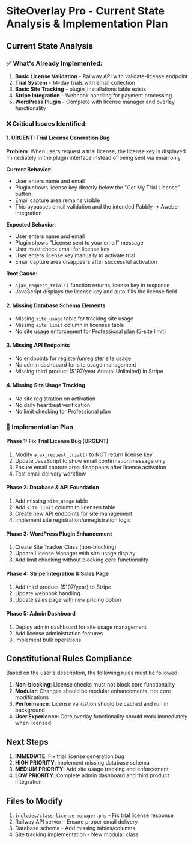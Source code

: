 # SiteOverlay Pro - Current State Analysis & Implementation Plan

## Current State Analysis

### ✅ What's Already Implemented:

1. **Basic License Validation** - Railway API with validate-license endpoint
2. **Trial System** - 14-day trials with email collection
3. **Basic Site Tracking** - plugin_installations table exists
4. **Stripe Integration** - Webhook handling for payment processing
5. **WordPress Plugin** - Complete with license manager and overlay functionality

### ❌ Critical Issues Identified:

#### 1. **URGENT: Trial License Generation Bug**
**Problem**: When users request a trial license, the license key is displayed immediately in the plugin interface instead of being sent via email only.

**Current Behavior**:
- User enters name and email
- Plugin shows license key directly below the "Get My Trial License" button
- Email capture area remains visible
- This bypasses email validation and the intended Pabbly → Aweber integration

**Expected Behavior**:
- User enters name and email
- Plugin shows "License sent to your email" message
- User must check email for license key
- User enters license key manually to activate trial
- Email capture area disappears after successful activation

**Root Cause**: 
- `ajax_request_trial()` function returns license key in response
- JavaScript displays the license key and auto-fills the license field

#### 2. **Missing Database Schema Elements**
- Missing `site_usage` table for tracking site usage
- Missing `site_limit` column in licenses table
- No site usage enforcement for Professional plan (5-site limit)

#### 3. **Missing API Endpoints**
- No endpoints for register/unregister site usage
- No admin dashboard for site usage management
- Missing third product ($197/year Annual Unlimited) in Stripe

#### 4. **Missing Site Usage Tracking**
- No site registration on activation
- No daily heartbeat verification
- No limit checking for Professional plan

### 🔧 Implementation Plan

#### Phase 1: Fix Trial License Bug (URGENT)
1. Modify `ajax_request_trial()` to NOT return license key
2. Update JavaScript to show email confirmation message only
3. Ensure email capture area disappears after license activation
4. Test email delivery workflow

#### Phase 2: Database & API Foundation
1. Add missing `site_usage` table
2. Add `site_limit` column to licenses table
3. Create new API endpoints for site management
4. Implement site registration/unregistration logic

#### Phase 3: WordPress Plugin Enhancement
1. Create Site Tracker Class (non-blocking)
2. Update License Manager with site usage display
3. Add limit checking without blocking core functionality

#### Phase 4: Stripe Integration & Sales Page
1. Add third product ($197/year) to Stripe
2. Update webhook handling
3. Update sales page with new pricing option

#### Phase 5: Admin Dashboard
1. Deploy admin dashboard for site usage management
2. Add license administration features
3. Implement bulk operations

## Constitutional Rules Compliance

Based on the user's description, the following rules must be followed:

1. **Non-blocking**: License checks must not block core functionality
2. **Modular**: Changes should be modular enhancements, not core modifications
3. **Performance**: License validation should be cached and run in background
4. **User Experience**: Core overlay functionality should work immediately when licensed

## Next Steps

1. **IMMEDIATE**: Fix trial license generation bug
2. **HIGH PRIORITY**: Implement missing database schema
3. **MEDIUM PRIORITY**: Add site usage tracking and enforcement
4. **LOW PRIORITY**: Complete admin dashboard and third product integration

## Files to Modify

1. `includes/class-license-manager.php` - Fix trial license response
2. Railway API server - Ensure proper email delivery
3. Database schema - Add missing tables/columns
4. Site tracking implementation - New modular class